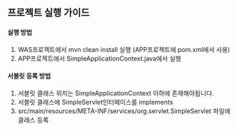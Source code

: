 ## 프로젝트 실행 가이드
#### 실행 방법
1. WAS프로젝트에서 mvn clean install 실행 (APP프로젝트에 pom.xml에서 사용)
2. APP프로젝트에서 SimpleApplicationContext.java에서 실행

#### 서블릿 등록 방법
1. 서블릿 클래스 위치는 SimpleApplicationContext 이하에 존재해야됩니다.
2. 서블릿 클래스에 SimpleServlet인터페이스를 implements
3. src/main/resources/META-INF/services/org.servlet.SimpleServlet 파일에 클래스 등록

